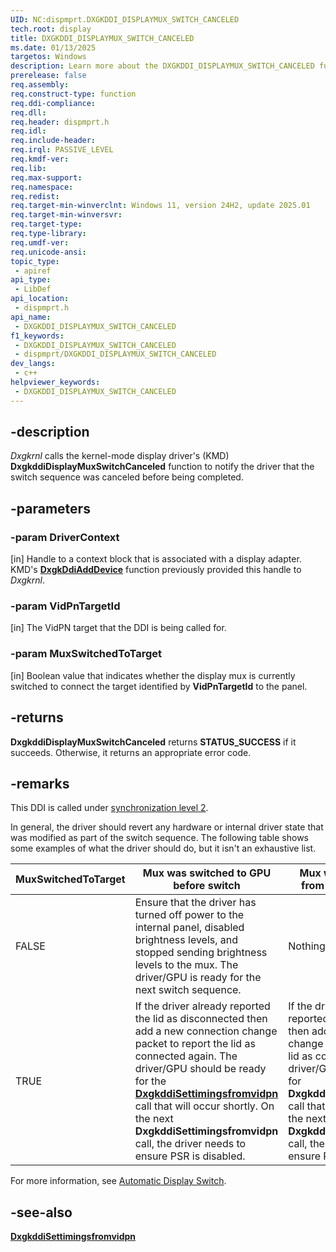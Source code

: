 ```yaml
---
UID: NC:dispmprt.DXGKDDI_DISPLAYMUX_SWITCH_CANCELED
tech.root: display
title: DXGKDDI_DISPLAYMUX_SWITCH_CANCELED
ms.date: 01/13/2025
targetos: Windows
description: Learn more about the DXGKDDI_DISPLAYMUX_SWITCH_CANCELED function.
prerelease: false
req.assembly: 
req.construct-type: function
req.ddi-compliance: 
req.dll: 
req.header: dispmprt.h
req.idl: 
req.include-header: 
req.irql: PASSIVE_LEVEL
req.kmdf-ver: 
req.lib: 
req.max-support: 
req.namespace: 
req.redist: 
req.target-min-winverclnt: Windows 11, version 24H2, update 2025.01
req.target-min-winversvr: 
req.target-type: 
req.type-library: 
req.umdf-ver: 
req.unicode-ansi: 
topic_type:
 - apiref
api_type:
 - LibDef
api_location:
 - dispmprt.h
api_name:
 - DXGKDDI_DISPLAYMUX_SWITCH_CANCELED
f1_keywords:
 - DXGKDDI_DISPLAYMUX_SWITCH_CANCELED
 - dispmprt/DXGKDDI_DISPLAYMUX_SWITCH_CANCELED
dev_langs:
 - c++
helpviewer_keywords:
 - DXGKDDI_DISPLAYMUX_SWITCH_CANCELED
---
```


## -description

*Dxgkrnl* calls the kernel-mode display driver's (KMD) **DxgkddiDisplayMuxSwitchCanceled** function to notify the driver that the switch sequence was canceled before being completed.

## -parameters

### -param DriverContext

[in] Handle to a context block that is associated with a display adapter. KMD's [**DxgkDdiAddDevice**](nc-dispmprt-dxgkddi_add_device.md) function previously provided this handle to *Dxgkrnl*.

### -param VidPnTargetId

[in] The VidPN target that the DDI is being called for.

### -param MuxSwitchedToTarget

[in] Boolean value that indicates whether the display mux is currently switched to connect the target identified by **VidPnTargetId** to the panel.

## -returns

**DxgkddiDisplayMuxSwitchCanceled** returns **STATUS_SUCCESS** if it succeeds. Otherwise, it returns an appropriate error code.

## -remarks

This DDI is called under [synchronization level 2](/windows-hardware/drivers/display/threading-and-synchronization-second-level).

In general, the driver should revert any hardware or internal driver state that was modified as part of the switch sequence. The following table shows some examples of what the driver should do, but it isn't an exhaustive list.

| MuxSwitchedToTarget | Mux was switched to GPU before switch | Mux was switched away from GPU before switch |
| --- | --- | --- |
| FALSE | Ensure that the driver has turned off power to the internal panel, disabled brightness levels, and stopped sending brightness levels to the mux. The driver/GPU is ready for the next switch sequence. | Nothing |
| TRUE  | If the driver already reported the lid as disconnected then add a new connection change packet to report the lid as connected again. The driver/GPU should be ready for the [**DxgkddiSettimingsfromvidpn**](../d3dkmddi/nc-d3dkmddi-dxgkddi_settimingsfromvidpn.md) call that will occur shortly. On the next **DxgkddiSettimingsfromvidpn** call, the driver needs to ensure PSR is disabled. | If the driver hasn't already reported the lid as connected then add a connection change packet to report the lid as connected. The driver/GPU should be ready for **DxgkddiSettimingsfromvidpn** call that will occur shortly. On the next **DxgkddiSettimingsfromvidpn** call, the driver needs to ensure PSR is disabled. |

For more information, see [Automatic Display Switch](/windows-hardware/drivers/display/automatic-display-switch).

## -see-also

[**DxgkddiSettimingsfromvidpn**](../d3dkmddi/nc-d3dkmddi-dxgkddi_settimingsfromvidpn.md)
